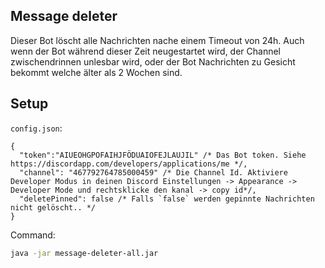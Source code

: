 ## Message deleter
Dieser Bot löscht alle Nachrichten nache einem Timeout von 24h. Auch wenn der Bot während dieser Zeit neugestartet wird, der Channel zwischendrinnen unlesbar wird, oder der Bot Nachrichten zu Gesicht bekommt welche älter als 2 Wochen sind.

## Setup
`config.json`: 
```json5
{
  "token":"AIUEOHGPOFAIHJFÖDUAIOFEJLAUJIL" /* Das Bot token. Siehe https://discordapp.com/developers/applications/me */,
  "channel": "467792764785000459" /* Die Channel Id. Aktiviere Developer Modus in deinen Discord Einstellungen -> Appearance -> Developer Mode und rechtsklicke den kanal -> copy id*/,
  "deletePinned": false /* Falls `false` werden gepinnte Nachrichten nicht gelöscht.. */
}
```
Command: 
```bash
java -jar message-deleter-all.jar
```
